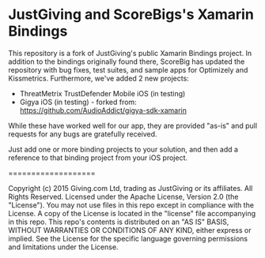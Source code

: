 # JustGiving and ScoreBigs's Xamarin Bindings

This repository is a fork of JustGiving's public Xamarin Bindings project. In addition to the bindings originally found there, ScoreBig has updated the repository with bug fixes, test suites, and sample apps for Optimizely and Kissmetrics. Furthermore, we've added 2 new projects:

- ThreatMetrix TrustDefender Mobile iOS (in testing)
- Gigya iOS (in testing) - forked from: https://github.com/AudioAddict/gigya-sdk-xamarin

While these have worked well for our app, they are provided "as-is" and pull requests for any bugs are gratefully received.

Just add one or more binding projects to your solution, and then add a reference to that binding project from your iOS project.

===================


Copyright (c) 2015 Giving.com Ltd, trading as JustGiving or its affiliates. All Rights Reserved.
Licensed under the Apache License, Version 2.0 (the "License"). You may not use files in this repo except in compliance with the License. A copy of the License is located in the "license" file accompanying in this repo. This repo's contents is distributed on an "AS IS" BASIS, WITHOUT WARRANTIES OR CONDITIONS OF ANY KIND, either express or implied. See the License for the specific language governing permissions and limitations under the License.

